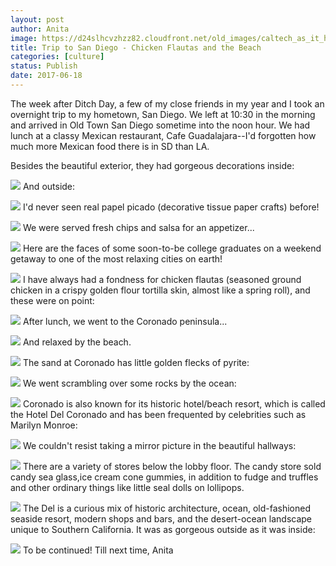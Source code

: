 ```yaml
---
layout: post
author: Anita
image: https://d24slhcvzhzz82.cloudfront.net/old_images/caltech_as_it_happens/6a0105349b8251970b01b7c90298fe970b.jpg
title: Trip to San Diego - Chicken Flautas and the Beach
categories: [culture]
status: Publish
date: 2017-06-18
---
```


The week after Ditch Day, a few of my close friends in my year and I took an overnight trip to my hometown, San Diego. We left at 10:30 in the morning and arrived in Old Town San Diego sometime into the noon hour. We had lunch at a classy Mexican restaurant, Cafe Guadalajara--I'd forgotten how much more Mexican food there is in SD than LA.

Besides the beautiful exterior, they had gorgeous decorations inside:


![](https://d24slhcvzhzz82.cloudfront.net/old_images/caltech_as_it_happens/6a0105349b8251970b01b7c9029907970b.jpg)
And outside:


![](https://d24slhcvzhzz82.cloudfront.net/old_images/6a019b0005f8ce970d01b8d28cd6b1970c-pi.jpg)
I'd never seen real papel picado (decorative tissue paper crafts) before!


![](https://d24slhcvzhzz82.cloudfront.net/old_images/caltech_as_it_happens/6a0105349b8251970b01b8d28cd6aa970c.jpg)
We were served fresh chips and salsa for an appetizer...


![](https://d24slhcvzhzz82.cloudfront.net/old_images/6a019b0005f8ce970d01b7c9029949970b-pi.jpg)
Here are the faces of some soon-to-be college graduates on a weekend getaway to one of the most relaxing cities on earth!


![](https://d24slhcvzhzz82.cloudfront.net/old_images/caltech_as_it_happens/6a0105349b8251970b01b8d28cd6ec970c.jpg)
I have always had a fondness for chicken flautas (seasoned ground chicken in a crispy golden flour tortilla skin, almost like a spring roll), and these were on point:


![](https://d24slhcvzhzz82.cloudfront.net/old_images/caltech_as_it_happens/6a0105349b8251970b01bb09a5b208970d.jpg)
After lunch, we went to the Coronado peninsula...


![](https://d24slhcvzhzz82.cloudfront.net/old_images/6a019b0005f8ce970d01b7c9029973970b-pi.jpg)
And relaxed by the beach.


![](https://d24slhcvzhzz82.cloudfront.net/old_images/6a019b0005f8ce970d01b8d28cd75a970c-pi.jpg)
The sand at Coronado has little golden flecks of pyrite:


![](https://d24slhcvzhzz82.cloudfront.net/old_images/caltech_as_it_happens/6a0105349b8251970b01b8d28cd766970c.jpg)
We went scrambling over some rocks by the ocean:


![](https://d24slhcvzhzz82.cloudfront.net/old_images/caltech_as_it_happens/6a0105349b8251970b01b8d28cd76d970c.jpg)
Coronado is also known for its historic hotel/beach resort, which is called the Hotel Del Coronado and has been frequented by celebrities such as Marilyn Monroe:


![](https://d24slhcvzhzz82.cloudfront.net/old_images/6a019b0005f8ce970d01bb09a5b282970d-pi.jpg)
We couldn't resist taking a mirror picture in the beautiful hallways:


![](https://d24slhcvzhzz82.cloudfront.net/old_images/caltech_as_it_happens/6a0105349b8251970b01bb09a5b296970d.jpg)
There are a variety of stores below the lobby floor. The candy store sold candy sea glass,ice cream cone gummies, in addition to fudge and truffles and other ordinary things like little seal dolls on lollipops.


![](https://d24slhcvzhzz82.cloudfront.net/old_images/6a019b0005f8ce970d01b8d28cd794970c-pi.jpg)
The Del is a curious mix of historic architecture, ocean, old-fashioned seaside resort, modern shops and bars, and the desert-ocean landscape unique to Southern California. It was as gorgeous outside as it was inside:


![](https://d24slhcvzhzz82.cloudfront.net/old_images/caltech_as_it_happens/6a0105349b8251970b01bb09a5b2ed970d.jpg)
To be continued!
Till next time,
Anita
